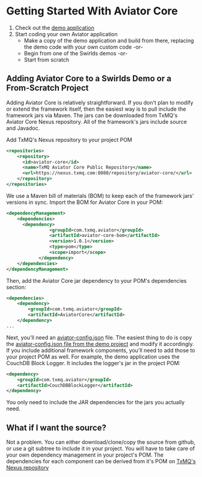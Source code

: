 Getting Started With Aviator Core
=================================

1. Check out the [demo application](https://github.com/txmq/aviator-zoo-demo)
2. Start coding your own Aviator application
   * Make a copy of the demo application and build from there, replacing the demo code with your own custom code -or-
   * Begin from one of the Swirlds demos -or-
   * Start from scratch

## Adding Aviator Core to a Swirlds Demo or a From-Scratch Project

Adding Aviator Core is relatively straightforward.  If you don't plan to modify or extend the framework itself, then the easiest way is to pull include the framework jars via Maven.  The jars can be downloaded from TxMQ's Aviator Core Nexus repository.  All of the framework's jars include source and Javadoc.  

Add TxMQ's Nexus repository to your project POM
```xml
<repositories>
    <repository>
      <id>aviator-core</id>
      <name>TxMQ Aviator Core Public Repository</name>
      <url>https://nexus.txmq.com:8080/repository/aviator-core/</url>
    </repository>
</repositories>
```

We use a Maven bill of materials (BOM) to keep each of the framework jars' versions in sync.  Import the BOM for Aviator Core in your POM:
```xml
<dependencyManagement>
    <dependencies>
      <dependency>
				<groupId>com.txmq.aviator</groupId>
				<artifactId>aviator-core-bom</artifactId>
				<version>1.0.1</version>
				<type>pom</type>
				<scope>import</scope>
			</dependency>		
  	</dependencies>
</dependencyManagement>
```

Then, add the Aviator Core jar dependency to your POM's dependencies section:
```xml
<dependencies>
    <dependency>
        <groupId>com.txmq.aviator</groupId>
        <artifactId>AviatorCore</artifactId>
    </dependency>
...
```

Next, you'll need an [aviator-config.json](JSONConfig.md) file.  The easiest thing to do is copy the [aviator-config.json file from the demo project](https://github.com/TxMQ/aviator-zoo-demo/blob/develop/hashgraph%20workspace/hashgraph/aviator-config.json) and modify it accordingly.  If you include additional framework components, you'll need to add those to your project POM as well.  For example, the demo application uses the CouchDB Block Logger.  It includes the logger's jar in the project POM:
```xml
<dependency>
    <groupId>com.txmq.aviator</groupId>
    <artifactId>CouchDBBlockLogger</artifactId>
</dependency>
```

You only need to include the JAR dependencies for the jars you actually need.

## What if I want the source?
Not a problem.  You can either download/clone/copy the source from github, or use a git subtree to include it in your project.  You will have to take care of your own dependency management in your project's POM.  The dependencies for each component can be derived from it's POM on [TxMQ's Nexus repository](https://nexus.txmq.com:8080/service/rest/repository/browse/aviator-core/com/txmq/aviator/)